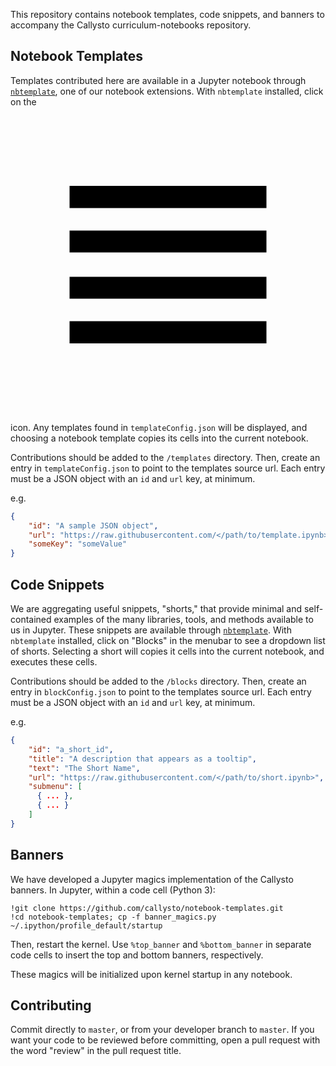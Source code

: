 
This repository contains notebook templates, code snippets, and banners to accompany the Callysto curriculum-notebooks repository.

## Notebook Templates

Templates contributed here are available in a Jupyter notebook through [`nbtemplate`](https://github.com/callysto/nbplus/tree/master/nbtemplate), one of our notebook extensions. With `nbtemplate` installed, click on the <svg xmlns="http://www.w3.org/2000/svg" viewBox="0 0 512 512"><path d="M96 348h320v36H96zM96 128h320v36H96zM96 200.7h320v35.6H96zM96 275.8h320v35.6H96z"/></svg> icon. Any templates found in `templateConfig.json` will be displayed, and choosing a notebook template copies its cells into the current notebook.

Contributions should be added to the `/templates` directory. Then, create an entry in `templateConfig.json` to point to the templates source url. Each entry must be a JSON object with an `id` and `url` key, at minimum.

e.g.

```json
{
    "id": "A sample JSON object",
    "url": "https://raw.githubusercontent.com/</path/to/template.ipynb>",
    "someKey": "someValue"
}
```

## Code Snippets

We are aggregating useful snippets, "shorts," that provide minimal and self-contained examples of the many libraries, tools, and methods available to us in Jupyter. These snippets are available through [`nbtemplate`](https://github.com/callysto/nbplus/tree/master/nbtemplate). With `nbtemplate` installed, click on "Blocks" in the menubar to see a dropdown list of shorts. Selecting a short will copies it cells into the current notebook, and executes these cells.

Contributions should be added to the `/blocks` directory. Then, create an entry in `blockConfig.json` to point to the templates source url. Each entry must be a JSON object with an `id` and `url` key, at minimum.

e.g.

```json
{
    "id": "a_short_id",
    "title": "A description that appears as a tooltip",
    "text": "The Short Name",
    "url": "https://raw.githubusercontent.com/</path/to/short.ipynb>",
    "submenu": [
      { ... },
      { ... }
    ]
}
```

## Banners

We have developed a Jupyter magics implementation of the Callysto banners. In Jupyter, within a code cell (Python 3):

```
!git clone https://github.com/callysto/notebook-templates.git
!cd notebook-templates; cp -f banner_magics.py ~/.ipython/profile_default/startup
```

Then, restart the kernel. Use `%top_banner` and `%bottom_banner` in separate code cells to insert the top and bottom banners, respectively.

These magics will be initialized upon kernel startup in any notebook.

## Contributing

Commit directly to `master`, or from your developer branch to `master`. If you want your code to be reviewed before committing, open a pull request with the word "review" in the pull request title.
